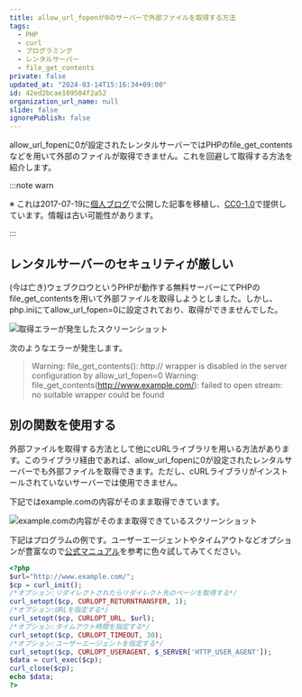 ```yaml
---
title: allow_url_fopenが0のサーバーで外部ファイルを取得する方法
tags:
  - PHP
  - curl
  - プログラミング
  - レンタルサーバー
  - file_get_contents
private: false
updated_at: "2024-03-14T15:16:34+09:00"
id: 42ed2bcae109504f2a52
organization_url_name: null
slide: false
ignorePublish: false
---
```


allow_url_fopenに0が設定されたレンタルサーバーではPHPのfile_get_contentsなどを用いて外部のファイルが取得できません。これを回避して取得する方法を紹介します。

:::note warn

※ これは2017-07-19に[個人ブログ](https://bicstone.me)で公開した記事を移植し、[CC0-1.0](https://creativecommons.org/publicdomain/zero/1.0/deed.ja)で提供しています。情報は古い可能性があります。

:::

## レンタルサーバーのセキュリティが厳しい

(今は亡き)ウェブクロウというPHPが動作する無料サーバーにてPHPのfile_get_contentsを用いて外部ファイルを取得しようとしました。しかし、php.iniにてallow_url_fopen=0に設定されており、取得ができませんでした。

![取得エラーが発生したスクリーンショット](https://qiita-image-store.s3.ap-northeast-1.amazonaws.com/0/684999/e1b3f4be-5aa7-44b8-301a-06679225df63.png)

次のようなエラーが発生します。

> Warning: file_get_contents(): http:// wrapper is disabled in the server configuration by allow_url_fopen=0 Warning: file_get_contents(http://www.example.com/): failed to open stream: no suitable wrapper could be found

## 別の関数を使用する

外部ファイルを取得する方法として他にcURLライブラリを用いる方法があります。このライブラリ経由であれば、allow_url_fopenに0が設定されたレンタルサーバーでも外部ファイルを取得できます。ただし、cURLライブラリがインストールされていないサーバーでは使用できません。

下記ではexample.comの内容がそのまま取得できています。

![example.comの内容がそのまま取得できているスクリーンショット](https://qiita-image-store.s3.ap-northeast-1.amazonaws.com/0/684999/8bb29d01-86d5-7653-82cc-f1f0c7c8f07b.png)

下記はプログラムの例です。ユーザーエージェントやタイムアウトなどオプションが豊富なので[公式マニュアル](https://www.php.net/manual/ja/function.curl-setopt.php)を参考に色々試してみてください。

```php
<?php
$url="http://www.example.com/";
$cp = curl_init();
/*オプション:リダイレクトされたらリダイレクト先のページを取得する*/
curl_setopt($cp, CURLOPT_RETURNTRANSFER, 1);
/*オプション:URLを指定する*/
curl_setopt($cp, CURLOPT_URL, $url);
/*オプション:タイムアウト時間を指定する*/
curl_setopt($cp, CURLOPT_TIMEOUT, 30);
/*オプション:ユーザーエージェントを指定する*/
curl_setopt($cp, CURLOPT_USERAGENT, $_SERVER['HTTP_USER_AGENT']);
$data = curl_exec($cp);
curl_close($cp);
echo $data;
?>
```

